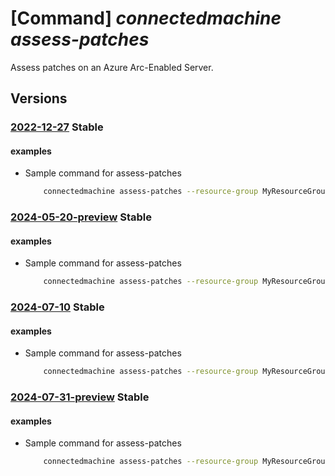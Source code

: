 # [Command] _connectedmachine assess-patches_

Assess patches on an Azure Arc-Enabled Server.

## Versions

### [2022-12-27](/Resources/mgmt-plane/L3N1YnNjcmlwdGlvbnMve30vcmVzb3VyY2Vncm91cHMve30vcHJvdmlkZXJzL21pY3Jvc29mdC5oeWJyaWRjb21wdXRlL21hY2hpbmVzL3t9L2Fzc2Vzc3BhdGNoZXM=/2022-12-27.xml) **Stable**

<!-- mgmt-plane /subscriptions/{}/resourcegroups/{}/providers/microsoft.hybridcompute/machines/{}/assesspatches 2022-12-27 -->

#### examples

- Sample command for assess-patches
    ```bash
        connectedmachine assess-patches --resource-group MyResourceGroup --name MyMachine
    ```

### [2024-05-20-preview](/Resources/mgmt-plane/L3N1YnNjcmlwdGlvbnMve30vcmVzb3VyY2Vncm91cHMve30vcHJvdmlkZXJzL21pY3Jvc29mdC5oeWJyaWRjb21wdXRlL21hY2hpbmVzL3t9L2Fzc2Vzc3BhdGNoZXM=/2024-05-20-preview.xml) **Stable**

<!-- mgmt-plane /subscriptions/{}/resourcegroups/{}/providers/microsoft.hybridcompute/machines/{}/assesspatches 2024-05-20-preview -->

#### examples

- Sample command for assess-patches
    ```bash
        connectedmachine assess-patches --resource-group MyResourceGroup --name MyMachine
    ```

### [2024-07-10](/Resources/mgmt-plane/L3N1YnNjcmlwdGlvbnMve30vcmVzb3VyY2Vncm91cHMve30vcHJvdmlkZXJzL21pY3Jvc29mdC5oeWJyaWRjb21wdXRlL21hY2hpbmVzL3t9L2Fzc2Vzc3BhdGNoZXM=/2024-07-10.xml) **Stable**

<!-- mgmt-plane /subscriptions/{}/resourcegroups/{}/providers/microsoft.hybridcompute/machines/{}/assesspatches 2024-07-10 -->

#### examples

- Sample command for assess-patches
    ```bash
        connectedmachine assess-patches --resource-group MyResourceGroup --name MyMachine
    ```

### [2024-07-31-preview](/Resources/mgmt-plane/L3N1YnNjcmlwdGlvbnMve30vcmVzb3VyY2Vncm91cHMve30vcHJvdmlkZXJzL21pY3Jvc29mdC5oeWJyaWRjb21wdXRlL21hY2hpbmVzL3t9L2Fzc2Vzc3BhdGNoZXM=/2024-07-31-preview.xml) **Stable**

<!-- mgmt-plane /subscriptions/{}/resourcegroups/{}/providers/microsoft.hybridcompute/machines/{}/assesspatches 2024-07-31-preview -->

#### examples

- Sample command for assess-patches
    ```bash
        connectedmachine assess-patches --resource-group MyResourceGroup --name MyMachine
    ```
